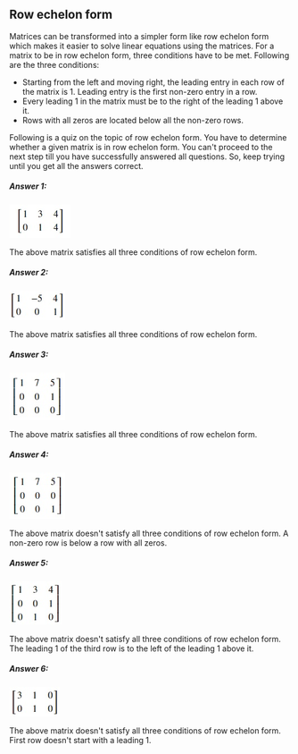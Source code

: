 ## Row echelon form
Matrices can be transformed into a simpler form like row echelon form which makes it easier to solve linear equations using the matrices. For a matrix to be in row echelon form, three conditions have to be met. Following are the three conditions:
* Starting from the left and moving right, the leading entry in each row of the matrix is 1. Leading entry is the first non-zero entry in a row.
* Every leading 1 in the matrix must be to the right of the leading 1 above it.
* Rows with all zeros are located below all the non-zero rows.

Following is a quiz on the topic of row echelon form. You have to determine whether a given matrix is in row echelon form. You can't proceed to the next step till you have successfully answered all questions. So, keep trying until you get all the answers correct.

##### Answer 1:
![Question 1](./assets/q1.jpg)

The above matrix satisfies all three conditions of row echelon form.

##### Answer 2:
![Question 2](./assets/q2.jpg)

The above matrix satisfies all three conditions of row echelon form.

##### Answer 3:
![Question 3](./assets/q3.jpg)

The above matrix satisfies all three conditions of row echelon form.

##### Answer 4:
![Question 4](./assets/q4.jpg)

The above matrix doesn't satisfy all three conditions of row echelon form. A non-zero row is below a row with all zeros.

##### Answer 5:
![Question 5](./assets/q5.jpg)

The above matrix doesn't satisfy all three conditions of row echelon form. The leading 1 of the third row is to the left of the leading 1 above it.

##### Answer 6:
![Question 6](./assets/q6.jpg)

The above matrix doesn't satisfy all three conditions of row echelon form. First row doesn't start with a leading 1.